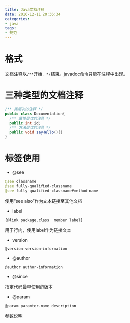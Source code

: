 ```yaml
---
title: Java文档注释
date: 2016-12-11 20:36:34
categories:
- java
tags:
- 规范
---
```


# 格式

文档注释以`/**`开始，`*/`结束。javadoc命令只能在注释中出现。

<!--more-->

# 三种类型的文档注释

```java
/** 类层次的注释 */
public class Documentation{
  /** 属性层次的注释 */
  public int id;
  /** 方法层次的注释 */
  public void sayHello(){}
}
```

# 标签使用

- @see 

```java
@see classname
@see fully-qualified-classname
@see fully-qualified-classname#method-name
```

使用“see also”作为文本链接至其他文档

- label

```
{@link package.class  member label}
```

用于行内，使用label作为链接文本

- version

```
@version version-information
```

- @author

```
@author author-information
```

- @since

指定代码最早使用的版本

- @param

```
@param paramter-name description
```

参数说明


